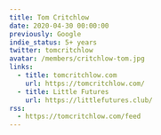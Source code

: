 ```yaml
---
title: Tom Critchlow
date: 2020-04-30 00:00:00
previously: Google
indie_status: 5+ years
twitter: tomcritchlow
avatar: /members/critchlow-tom.jpg
links:
  - title: tomcritchlow.com
    url: https://tomcritchlow.com/
  - title: Little Futures
    url: https://littlefutures.club/
rss:
  - https://tomcritchlow.com/feed
---
```

